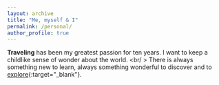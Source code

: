 ```yaml
---
layout: archive
title: "Me, myself & I"
permalink: /personal/
author_profile: true
---
```


**Traveling** has been my greatest passion for ten years. I want to keep a childlike sense of wonder about the world. <br/ >
There is always something new to learn, always something wonderful to discover and to [explore](https://www.myatlas.com/LuLvk/){:target="_blank"}. 
